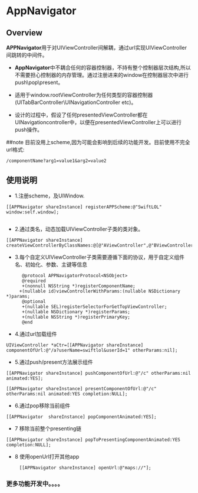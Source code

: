 # AppNavigator


## Overview

**APPNavigator**用于对UIViewController间解耦，通过url实现UIViewController间跳转的中间件。

* **AppNavigator**中不耦合任何的容器控制器，不持有整个控制器层次结构,所以不需要担心控制器的内存管理。通过注册进来的window在控制器层次中进行push\pop\present。

* 适用于window.rootViewController为任何类型的容器控制器(UITabBarController\UINavigationController etc)。

* 设计的过程中，假设了任何presentedViewController都在UINavigationcontroller中，以便在presentedViewController上可以进行push操作。



##note
目前没用上scheme,因为可能会影响到后续的功能开发。目前使用不完全url格式:

```   
/componentName?arg1=value1&arg2=value2

```


## 使用说明
* 1.注册scheme，及UIWindow.
 
 
```
[[APPNavigator shareInstance] registerAPPScheme:@"SwiftLOL" window:self.window];
 
```
      
* 2.通过类名，动态加载UIViewController子类的类对象。

```
[[APPNavigator shareInstance] createViewControllerByClassNames:@[@"AViewController",@"BViewController",@"CViewController"]];

```

* 3.每个自定义UIViewController子类需要遵循下面的协议，用于自定义组件名、初始化、参数、主键等信息

```         
      @protocol APPNavigatorProtocol<NSObject>
      @required
      +(nonnull NSString *)registerComponentName;
     +(nullable id)viewControllerWithParams:(nullable NSDictionary *)params;
      @optional
      +(nullable SEL)registerSelectorForGetTopViewController;
      +(nullable NSDictionary *)registerParams;
      +(nullable NSString *)registerPrimaryKey;
      @end
```
   
* 4.通过url加载组件

```
UIViewController *aCtr=[[APPNavigator shareInstance] componentOfUrl:@"/a?userName=swiftlol&userId=1" otherParams:nil];

```
* 5.通过push/present方法展示组件
       
```    
[[APPNavigator shareInstance] pushComponentOfUrl:@"/c" otherParams:nil animated:YES];
           
[[APPNavigator shareInstance] presentComponentOfUrl:@"/c" otherParams:nil animated:YES completion:NULL];

```

* 6.通过pop移除当前组件

```           
[[APPNavigator  shareInstance] popComponentAnimated:YES];

```
* 7 移除当前整个presenting链

```
[[APPNavigator shareInstance] popToPresentingComponentAnimated:YES completion:NULL];

```

* 8 使用openUrl打开其他app

```
     [[APPNavigator shareInstance] openUrl:@"maps://"];
```

### 更多功能开发中。。。。        
